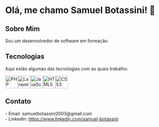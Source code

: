 # Olá, me chamo Samuel Botassini! 👋

## Sobre Mim

Sou um desenvolvedor de software em formação.

## Tecnologias

Aqui estão algumas das tecnologias com as quais trabalho:

<p align="left" style="display: flex;">
  <a>
    <img src="https://cdn.jsdelivr.net/gh/devicons/devicon/icons/php/php-original.svg" alt="PHP" width="40" height="40"/>
  </a>

  <a>
    <img src="https://cdn.jsdelivr.net/gh/devicons/devicon@latest/icons/laravel/laravel-original.svg" alt="Laravel" width="40" height="40" />
  </a>

  <a>
    <img src="https://cdn.jsdelivr.net/gh/devicons/devicon/icons/javascript/javascript-original.svg" alt="JavaScript" width="40" height="40"/>
  </a>

  <a>
    <img src="https://cdn.jsdelivr.net/gh/devicons/devicon/icons/html5/html5-original.svg" alt="HTML5" width="40" height="40"/>
  </a>

  <a>
    <img src="https://cdn.jsdelivr.net/gh/devicons/devicon/icons/css3/css3-original.svg" alt="CSS3" width="40" height="40"/>
  </a>
</p>

## Contato

<div style="text-decoration: none;"> - Email:  samuelbotassini2003@gmail.com </div>
<div> - LinkedIn: <a href="https://www.linkedin.com/in/samuel-botassini/" target="_blank"> https://www.linkedin.com/samuel-botassini </a> </div>



